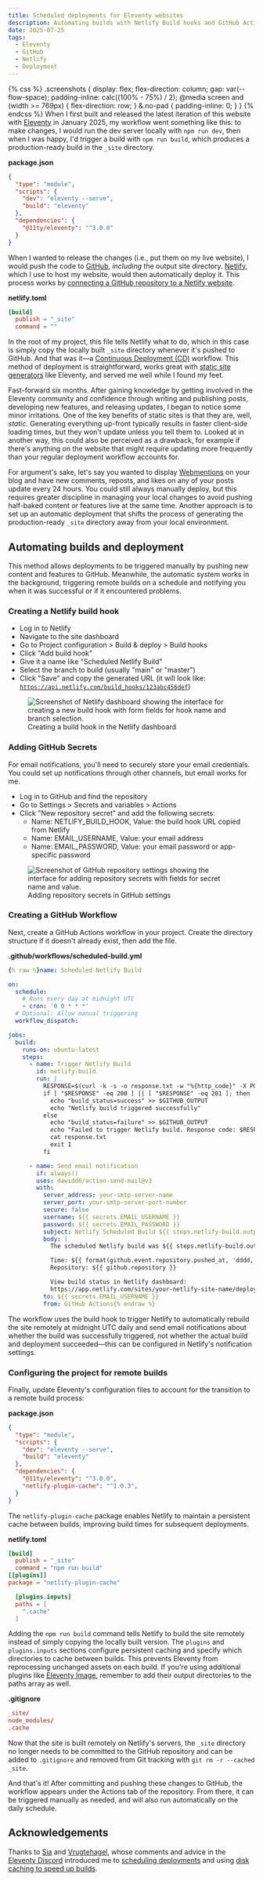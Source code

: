 ```yaml
---
title: Scheduled deployments for Eleventy websites
description: Automating builds with Netlify Build hooks and GitHub Actions
date: 2025-07-25
tags:
  - Eleventy
  - GitHub
  - Netlify
  - Deployment
---
```

{% css %}
.screenshots {
  display: flex;
  flex-direction: column;
  gap: var(--flow-space);
  padding-inline: calc((100% - 75%) / 2);
  @media screen and (width >= 769px) {
    flex-direction: row;
  }
  &.no-pad {
    padding-inline: 0;
  }
}
{% endcss %}
When I first built and released the latest iteration of this website with [Eleventy](https://www.11ty.dev/) in January 2025, my workflow went something like this: to make changes, I would run the dev server locally with `npm run dev`, then when I was happy, I'd trigger a build with `npm run build`, which produces a production-ready build in the `_site` directory.

**package.json**

```json
{
  "type": "module",
  "scripts": {
    "dev": "eleventy --serve",
    "build": "eleventy"
  },
  "dependencies": {
    "@11ty/eleventy": "^3.0.0"
  }
}
```

When I wanted to release the changes (i.e., put them on my live website), I would push the code to [GitHub](https://github.com/), *including* the output site directory. [Netlify](https://www.netlify.com/), which I use to host my website, would then automatically deploy it. This process works by [connecting a GitHub repository to a Netlify website](https://www.netlify.com/blog/2016/09/29/a-step-by-step-guide-deploying-on-netlify/).

**netlify.toml**

```toml
[build]
  publish = "_site"
  command = ""
```

In the root of my project, this file tells Netlify what to do, which in this case is simply copy the locally built `_site` directory whenever it's pushed to GitHub. And that was it—a [Continuous Deployment (CD)](https://en.wikipedia.org/wiki/Continuous_deployment) workflow. This method of deployment is straightforward, works great with [static site generators](https://en.wikipedia.org/wiki/Static_site_generator) like Eleventy, and served me well while I found my feet.

Fast-forward six months. After gaining knowledge by getting involved in the Eleventy community and confidence through writing and publishing posts, developing new features, and releasing updates, I began to notice some minor irritations. One of the key benefits of static sites is that they are, well, *static.* Generating everything up-front typically results in faster client-side loading times, but they won't update unless you tell them to. Looked at in another way, this could also be perceived as a drawback, for example if there's anything on the website that might require updating more frequently than your regular deployment workflow accounts for.

For argument's sake, let's say you wanted to display [Webmentions](https://indieweb.org/Webmention) on your blog and have new comments, reposts, and likes on any of your posts update every 24 hours. You could still always manually deploy, but this requires greater discipline in managing your local changes to avoid pushing half-baked content or features live at the same time. Another approach is to set up an automatic deployment that shifts the process of generating the production-ready `_site` directory away from your local environment.

## Automating builds and deployment
This method allows deployments to be triggered manually by pushing new content and features to GitHub. Meanwhile, the automatic system works in the background, triggering remote builds on a schedule and notifying you when it was successful or if it encountered problems.

### Creating a Netlify build hook
- Log in to Netlify
- Navigate to the site dashboard
- Go to Project configuration > Build & deploy > Build hooks
- Click "Add build hook"
- Give it a name like "Scheduled Netlify Build"
- Select the branch to build (usually "main" or "master")
- Click "Save" and copy the generated URL (it will look like: [`https://api.netlify.com/build_hooks/123abc456def`](https://api.netlify.com/build_hooks/123abc456def))

<figure>
  <div class="screenshots">
    <img src="./build-hooks.png" alt="Screenshot of Netlify dashboard showing the interface for creating a new build hook with form fields for hook name and branch selection." sizes="(min-width: 1700px) 680px, (min-width: 1380px) calc(64vw - 395px), (min-width: 780px) calc(62.07vw - 166px), 70.87vw">
  </div>
  <figcaption class="meta">Creating a build hook in the Netlify dashboard</figcaption>
</figure>

### Adding GitHub Secrets
For email notifications, you'll need to securely store your email credentials. You could set up notifications through other channels, but email works for me.

- Log in to GitHub and find the repository
- Go to Settings > Secrets and variables > Actions
- Click "New repository secret" and add the following secrets:
    - Name: NETLIFY_BUILD_HOOK, Value: the build hook URL copied from Netlify
    - Name: EMAIL_USERNAME, Value: your email address
    - Name: EMAIL_PASSWORD, Value: your email password or app-specific password

<figure>
  <div class="screenshots">
    <img src="./github-secrets.png" alt="Screenshot of GitHub repository settings showing the interface for adding repository secrets with fields for secret name and value." sizes="(min-width: 1700px) 680px, (min-width: 1380px) calc(64vw - 395px), (min-width: 780px) calc(62.07vw - 166px), 70.87vw">
  </div>
  <figcaption class="meta">Adding repository secrets in GitHub settings</figcaption>
</figure>

### Creating a GitHub Workflow
Next, create a GitHub Actions workflow in your project. Create the directory structure if it doesn't already exist, then add the file.

**.github/workflows/scheduled-build.yml**

```yaml
{% raw %}name: Scheduled Netlify Build

on:
  schedule:
    # Runs every day at midnight UTC
    - cron: '0 0 * * *'
  # Optional: Allow manual triggering
  workflow_dispatch:

jobs:
  build:
    runs-on: ubuntu-latest
    steps:
      - name: Trigger Netlify Build
        id: netlify-build
        run: |
          RESPONSE=$(curl -k -s -o response.txt -w "%{http_code}" -X POST -d {} ${{ secrets.NETLIFY_BUILD_HOOK }})
          if [ "$RESPONSE" -eq 200 ] || [ "$RESPONSE" -eq 201 ]; then
            echo "build_status=success" >> $GITHUB_OUTPUT
            echo "Netlify build triggered successfully"
          else
            echo "build_status=failure" >> $GITHUB_OUTPUT
            echo "Failed to trigger Netlify build. Response code: $RESPONSE"
            cat response.txt
            exit 1
          fi

      - name: Send email notification
        if: always()
        uses: dawidd6/action-send-mail@v3
        with:
          server_address: your-smtp-server-name
          server_port: your-smtp-server-port-number
          secure: false
          username: ${{ secrets.EMAIL_USERNAME }}
          password: ${{ secrets.EMAIL_PASSWORD }}
          subject: Netlify Scheduled Build ${{ steps.netlify-build.outputs.build_status == 'success' && 'Started' || 'Failed' }}
          body: |
            The scheduled Netlify build was ${{ steps.netlify-build.outputs.build_status == 'success' && 'triggered successfully' || 'failed to trigger' }}.

            Time: ${{ format(github.event.repository.pushed_at, 'dddd, MMMM Do YYYY, h:mm:ss a') }}
            Repository: ${{ github.repository }}

            View build status in Netlify dashboard:
            https://app.netlify.com/sites/your-netlify-site-name/deploys
          to: ${{ secrets.EMAIL_USERNAME }}
          from: GitHub Actions{% endraw %}
```

The workflow uses the build hook to trigger Netlify to automatically rebuild the site remotely at midnight UTC daily and send email notifications about whether the build was successfully triggered, not whether the actual build and deployment succeeded—this can be configured in Netlify's notification settings.

### Configuring the project for remote builds
Finally, update Eleventy's configuration files to account for the transition to a remote build process:

**package.json**

```json
{
  "type": "module",
  "scripts": {
    "dev": "eleventy --serve",
    "build": "eleventy"
  },
  "dependencies": {
    "@11ty/eleventy": "^3.0.0",
    "netlify-plugin-cache": "^1.0.3",
  }
}
```

The `netlify-plugin-cache` package enables Netlify to maintain a persistent cache between builds, improving build times for subsequent deployments.

**netlify.toml**

```toml
[build]
  publish = "_site"
  command = "npm run build"
[[plugins]]
package = "netlify-plugin-cache"

  [plugins.inputs]
  paths = [
    ".cache"
  ]
```

Adding the `npm run build` command tells Netlify to build the site remotely instead of simply copying the locally built version. The `plugins` and `plugins.inputs` sections configure persistent caching and specify which directories to cache between builds. This prevents Eleventy from reprocessing unchanged assets on each build. If you're using additional plugins like [Eleventy Image](https://www.11ty.dev/docs/plugins/image/), remember to add their output directories to the paths array as well.

**.gitignore**

```toml
_site/
node_modules/
.cache
```

Now that the site is built remotely on Netlify's servers, the `_site` directory no longer needs to be committed to the GitHub repository and can be added to `.gitignore` and removed from Git tracking with `git rm -r --cached _site`.

And that's it! After committing and pushing these changes to GitHub, the workflow appears under the Actions tab of the repository. From there, it can be triggered manually as needed, and will also run automatically on the daily schedule.

## Acknowledgements
Thanks to [Sia](https://sia.codes/) and [Vrugtehagel](https://vrugtehagel.nl/), whose comments and advice in the [Eleventy Discord](https://discord.com/invite/GBkBy9u) introduced me to [scheduling deployments](https://www.voorhoede.nl/en/blog/scheduling-netlify-deploys-with-github-actions/) and using [disk caching to speed up builds](https://www.11ty.dev/docs/deployment/#persisting-cache).
